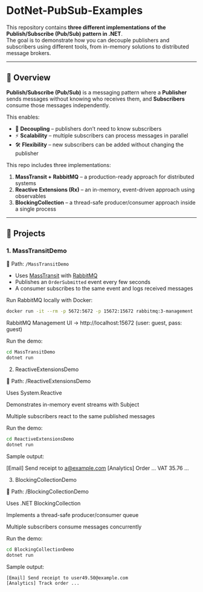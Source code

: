 # DotNet-PubSub-Examples

This repository contains **three different implementations of the Publish/Subscribe (Pub/Sub) pattern in .NET**.  
The goal is to demonstrate how you can decouple publishers and subscribers using different tools, from in-memory solutions to distributed message brokers.

---

## 📖 Overview

**Publish/Subscribe (Pub/Sub)** is a messaging pattern where a **Publisher** sends messages without knowing who receives them, and **Subscribers** consume those messages independently.  

This enables:
- 🔗 **Decoupling** – publishers don’t need to know subscribers  
- ⚡ **Scalability** – multiple subscribers can process messages in parallel  
- 🛠️ **Flexibility** – new subscribers can be added without changing the publisher  

This repo includes three implementations:

1. **MassTransit + RabbitMQ** – a production-ready approach for distributed systems  
2. **Reactive Extensions (Rx)** – an in-memory, event-driven approach using observables  
3. **BlockingCollection** – a thread-safe producer/consumer approach inside a single process  

---

## 🚀 Projects

### 1. MassTransitDemo
📂 Path: `/MassTransitDemo`  

- Uses [MassTransit](https://masstransit.io/) with [RabbitMQ](https://www.rabbitmq.com/)  
- Publishes an `OrderSubmitted` event every few seconds  
- A consumer subscribes to the same event and logs received messages  

Run RabbitMQ locally with Docker:

```bash
docker run -it --rm -p 5672:5672 -p 15672:15672 rabbitmq:3-management
```

RabbitMQ Management UI → http://localhost:15672
 (user: guest, pass: guest)

Run the demo:
```bash
cd MassTransitDemo
dotnet run
```
2. ReactiveExtensionsDemo

📂 Path: /ReactiveExtensionsDemo

Uses System.Reactive

Demonstrates in-memory event streams with Subject<T>

Multiple subscribers react to the same published messages

Run the demo:
```bash
cd ReactiveExtensionsDemo
dotnet run
```
Sample output:

[Email] Send receipt to a@example.com
[Analytics] Order ... VAT 35.76
...

3. BlockingCollectionDemo

📂 Path: /BlockingCollectionDemo

Uses .NET BlockingCollection

Implements a thread-safe producer/consumer queue

Multiple subscribers consume messages concurrently

Run the demo:
```bash
cd BlockingCollectionDemo
dotnet run
```

Sample output:
```bash
[Email] Send receipt to user49.50@example.com
[Analytics] Track order ...
```
